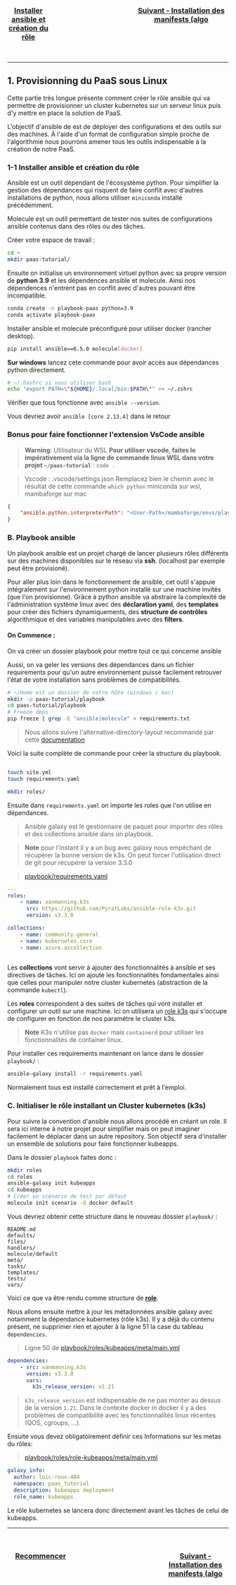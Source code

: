 <div style="display: flex; width: 100%; text-align: center;">
<h3 style="width: 20%">

[Installer ansible et création du rôle](1-1-ansible-install.md)
</h3>

<div style="width: 40%"></div>

<h3 style="width: 45%">

[Suivant - Installation des manifests (algo](1-3-ansible-manifests.md)
</h3>
</div>

---

## 1. Provisionning du PaaS sous Linux

Cette partie très longue présente comment créer le rôle ansible qui va permettre de provisionner un cluster kubernetes sur un serveur linux puis d'y mettre en place la solution de PaaS.

L'objectif d'ansible de est de déployer des configurations et des outils sur des machines. À l'aide d'un format de configuration simple
proche de l'algorithmie nous pourrons amener tous les outils indispensable à la création de notre PaaS.


### 1-1  Installer ansible et création du rôle

Ansible est un outil dépendant de l'écosystème python. Pour simplifier la gestion des dépendances 
qui risquent de faire conflit avec d'autres installations
de python, nous allons utiliser `miniconda` installé précédemment.

Molecule est un outil permettant de tester nos suites de configurations ansible contenus dans des rôles ou des tâches.

Créer votre espace de travail :

```bash
cd ~
mkdir paas-tutorial/
```

Ensuite on initialise un environnement virtuel python avec sa propre version de **python 3.9** et les dépendences ansible et molecule. Ainsi nos dépendences n'entrent pas en conflit avec d'autres pouvant être incompatible.

```bash
conda create -n playbook-paas python=3.9
conda activate playbook-paas
```

Installer ansible et molecule préconfiguré pour utiliser docker (rancher desktop).
```bash
pip install ansible==6.5.0 molecule[docker]
```

**Sur windows** lancez cete commande pour avoir accès aux dépendances python directement.

```zsh 
# ~/.bashrc si vous utiliser bash 
echo "export PATH=\"${HOME}/.local/bin:$PATH\"" >> ~/.zshrc
```

Vérifier que tous fonctionne avec `ansible --version`.

Vous devriez avoir `ansible [core 2.13.4]` dans le retour

### **Bonus** pour faire fonctionner l'extension VsCode ansible

> **Warning**: Utilisateur du WSL **Pour utiliser vscode, faites le impérativement via la ligne de commande linux WSL dans votre projet `~/paas-tutorial`** : `code .`

> Vscode : .vscode/settings.json
> Remplacez bien le chemin avec le résultat de cette commande `which python`
> miniconda sur wsl, mambaforge sur mac
```json
{
    "ansible.python.interpreterPath": "<User-Path>/mambaforge/envs/playbook-paas/bin/python"
}
```

### B. Playbook ansible

Un playbook ansible est un projet chargé de lancer plusieurs rôles différents sur des machines disponibles sur le réseau via **ssh**. (localhost par exemple peut être provisioné).

Pour aller plus loin dans le fonctionnement de ansible, cet outil s'appuie intégralement sur l'environnement python installé sur une machine invités (que l'on provisionne). Grâce à python ansible va abstraire la complexité de l'administration système linux avec des **déclaration yaml**, des **templates** pour créer des fichiers dynamiquements, des **structure de contrôles** algorithmique et des variables manipulables avec des **filters**.

#### On Commence :

On va créer un dossier playbook pour mettre tout ce qui concerne ansible

Aussi, on va geler les versions des dépendances dans un fichier requirements pour qu'un autre environnement puisse facilement retrouver l'état de votre installation sans problèmes de compatibilités.

```sh
# ~/Home est un dossier de votre hôte (windows / mac)
mkdir -p paas-tutorial/playbook
cd paas-tutorial/playbook
# Freeze deps
pip freeze | grep -E "ansible|molecule" > requirements.txt
```

> Nous allons suivre l'alternative-directory-layout recommandé par cette [documentation](https://docs.ansible.com/ansible/latest/user_guide/sample_setup.html#alternative-directory-layout)

Voici la suite complète de commande pour créer la structure du playbook.

```bash

touch site.yml
touch requirements.yaml

mkdir roles/
```

Ensuite dans `requirements.yaml` on importe les roles que l'on utilise en dépendances.

> Ansible galaxy est le gestionnaire de paquet pour importer des rôles et des collections ansible dans un playbook.

> **Note** pour l'instant il y a un bug avec galaxy nous empêchant de récupérer la bonne version de k3s. On peut forcer l'utilisation direct de git pour récupérer la version 3.3.0

> [playbook/requirements.yaml](../playbook/requirements.yaml)
```yaml
---
roles: 
    - name: xanmanning.k3s
      src: https://github.com/PyratLabs/ansible-role-k3s.git
      version: v3.3.0

collections:
    - name: community.general
    - name: kubernetes.core
    - name: azure.azcollection
    
```

Les **collections** vont servir à ajouter des fonctionnalités à ansible et ses directives de tâches. Ici on ajoute les fonctionnalités fondamentales ainsi que celles pour manipuler notre cluster kubernetes (abstraction de la commande `kubectl`).

Les **roles** correspondent à des suites de tâches qui vont installer et configurer un outil sur une machine. Ici on utilisera un [role k3s](https://github.com/PyratLabs/ansible-role-k3s) qui s'occupe de configurer en fonction de nos paramètre le cluster k3s.

> **Note** K3s n'utilise pas `docker` mais `containerd` pour utiliser les fonctionnalités de container linux.

Pour installer ces requirements maintenant on lance dans le dossier `playbook/` :

```bash
ansible-galaxy install -r requirements.yaml
```

Normalement tous est installé correctement et prêt à l'emploi.

### C. Initialiser le rôle installant un Cluster kubernetes (k3s) 

Pour suivre la convention d'ansible nous allons procédé en créant un role. Il sera ici interne à notre projet pour simplifier mais on peut imaginer facilement le déplacer dans un autre repository.
Son objectif sera d'installer un ensemble de solutions pour faire fonctionner kubeapps.

Dans le dossier `playbook` faites donc :

```bash
mkdir roles
cd roles
ansible-galaxy init kubeapps
cd kubeapps
# Créer un scénario de test par défaut
molecule init scenario -d docker default
```

Vous devriez obtenir cette structure dans le nouveau dossier `playbook/` :

```
README.md 
defaults/
files/     
handlers/
molecule/default
meta/      
tasks/     
templates/ 
tests/    
vars/
```

Voici ce que va être rendu comme structure de [**role**](https://docs.ansible.com/ansible/latest/user_guide/playbooks_reuse_roles.html).

Nous allons ensuite mettre à jour les métadonnées ansible galaxy avec notamment la dépendance kubernetes (rôle k3s). Il y a déjà du contenu présent, ne supprimer rien et ajouter à la ligne 51 la case du tableau `dependencies`.

> Ligne 50 de [playbook/roles/kubeapps/meta/main.yml](../playbook/roles/kubeapps/meta/main.yml#L51)
```yaml
dependencies:
    - src: xanmanning.k3s
      version: v3.3.0
      vars:
        k3s_release_version: v1.21
```

> `k3s_release_version` est indispensable de ne pas monter au dessus de la version `1.21`. Dans le contexte docker in docker il y a des problèmes de compatibilité avec les fonctionnalités linux récentes (QOS, cgroups, ...).

Ensuite vous devez obligatoirement définir ces Informations sur les metas du rôles:

> [playbook/roles/role-kubeapps/meta/main.yml](../playbook/roles/kubeapps/meta/main.yml)
```yaml
galaxy_info:
  author: loic-roux-404
  namespace: paas_tutorial
  description: kubeapps deployment
  role_name: kubeapps
```

Le rôle kubernetes se lancera donc directement avant les tâches de celui de kubeapps.

---

<div style="display: flex; width: 100%; text-align: center;">
<h3 style="width: 30%">

[Recommencer](#1-1-Installer-ansible-et-création-du-rôle)
</h3>

<div style="width: 40%"></div>

<h3 style="width: 30%">

[Suivant - Installation des manifests (algo](1-3-ansible-manifests.md)
</h3>
</div>

